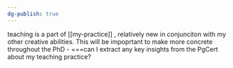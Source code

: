```yaml
---
dg-publish: true
---
```

teaching is a part of [[my-practice]] , relatively new in conjunciton with my other creative abilities. This will be impoprtant to make more concrete throughout the PhD - ===can I extract any key insights from the PgCert about my teaching practice?
